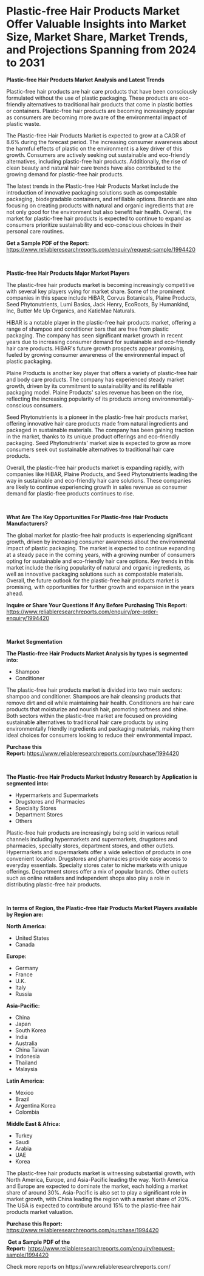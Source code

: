 <p><h1>Plastic-free Hair Products Market Offer Valuable Insights into Market Size, Market Share, Market Trends, and Projections Spanning from 2024 to 2031</h1></p><p><strong>Plastic-free Hair Products Market Analysis and Latest Trends</strong></p>
<p><p>Plastic-free hair products are hair care products that have been consciously formulated without the use of plastic packaging. These products are eco-friendly alternatives to traditional hair products that come in plastic bottles or containers. Plastic-free hair products are becoming increasingly popular as consumers are becoming more aware of the environmental impact of plastic waste.</p><p>The Plastic-free Hair Products Market is expected to grow at a CAGR of 8.6% during the forecast period. The increasing consumer awareness about the harmful effects of plastic on the environment is a key driver of this growth. Consumers are actively seeking out sustainable and eco-friendly alternatives, including plastic-free hair products. Additionally, the rise of clean beauty and natural hair care trends have also contributed to the growing demand for plastic-free hair products.</p><p>The latest trends in the Plastic-free Hair Products Market include the introduction of innovative packaging solutions such as compostable packaging, biodegradable containers, and refillable options. Brands are also focusing on creating products with natural and organic ingredients that are not only good for the environment but also benefit hair health. Overall, the market for plastic-free hair products is expected to continue to expand as consumers prioritize sustainability and eco-conscious choices in their personal care routines.</p></p>
<p><strong>Get a Sample PDF of the Report:&nbsp;</strong> <a href="https://www.reliableresearchreports.com/enquiry/request-sample/1994420">https://www.reliableresearchreports.com/enquiry/request-sample/1994420</a></p>
<p>&nbsp;</p>
<p><strong>Plastic-free Hair Products Major Market Players</strong></p>
<p><p>The plastic-free hair products market is becoming increasingly competitive with several key players vying for market share. Some of the prominent companies in this space include HiBAR, Corvus Botanicals, Plaine Products, Seed Phytonutrients, Lumi Basics, Jack Henry, EcoRoots, By Humankind, Inc, Butter Me Up Organics, and KatieMae Naturals.</p><p>HiBAR is a notable player in the plastic-free hair products market, offering a range of shampoo and conditioner bars that are free from plastic packaging. The company has seen significant market growth in recent years due to increasing consumer demand for sustainable and eco-friendly hair care products. HiBAR's future growth prospects appear promising, fueled by growing consumer awareness of the environmental impact of plastic packaging.</p><p>Plaine Products is another key player that offers a variety of plastic-free hair and body care products. The company has experienced steady market growth, driven by its commitment to sustainability and its refillable packaging model. Plaine Products' sales revenue has been on the rise, reflecting the increasing popularity of its products among environmentally-conscious consumers.</p><p>Seed Phytonutrients is a pioneer in the plastic-free hair products market, offering innovative hair care products made from natural ingredients and packaged in sustainable materials. The company has been gaining traction in the market, thanks to its unique product offerings and eco-friendly packaging. Seed Phytonutrients' market size is expected to grow as more consumers seek out sustainable alternatives to traditional hair care products.</p><p>Overall, the plastic-free hair products market is expanding rapidly, with companies like HiBAR, Plaine Products, and Seed Phytonutrients leading the way in sustainable and eco-friendly hair care solutions. These companies are likely to continue experiencing growth in sales revenue as consumer demand for plastic-free products continues to rise.</p></p>
<p>&nbsp;</p>
<p><strong>What Are The Key Opportunities For Plastic-free Hair Products Manufacturers?</strong></p>
<p><p>The global market for plastic-free hair products is experiencing significant growth, driven by increasing consumer awareness about the environmental impact of plastic packaging. The market is expected to continue expanding at a steady pace in the coming years, with a growing number of consumers opting for sustainable and eco-friendly hair care options. Key trends in this market include the rising popularity of natural and organic ingredients, as well as innovative packaging solutions such as compostable materials. Overall, the future outlook for the plastic-free hair products market is promising, with opportunities for further growth and expansion in the years ahead.</p></p>
<p><strong>Inquire or Share Your Questions If Any Before Purchasing This Report:</strong> <a href="https://www.reliableresearchreports.com/enquiry/pre-order-enquiry/1994420">https://www.reliableresearchreports.com/enquiry/pre-order-enquiry/1994420</a></p>
<p>&nbsp;</p>
<p><strong>Market Segmentation</strong></p>
<p><strong>The Plastic-free Hair Products Market Analysis by types is segmented into:</strong></p>
<p><ul><li>Shampoo</li><li>Conditioner</li></ul></p>
<p><p>The plastic-free hair products market is divided into two main sectors: shampoo and conditioner. Shampoos are hair cleansing products that remove dirt and oil while maintaining hair health. Conditioners are hair care products that moisturize and nourish hair, promoting softness and shine. Both sectors within the plastic-free market are focused on providing sustainable alternatives to traditional hair care products by using environmentally friendly ingredients and packaging materials, making them ideal choices for consumers looking to reduce their environmental impact.</p></p>
<p><strong>Purchase this Report:&nbsp;</strong><a href="https://www.reliableresearchreports.com/purchase/1994420">https://www.reliableresearchreports.com/purchase/1994420</a></p>
<p>&nbsp;</p>
<p><strong>The Plastic-free Hair Products Market Industry Research by Application is segmented into:</strong></p>
<p><ul><li>Hypermarkets and Supermarkets</li><li>Drugstores and Pharmacies</li><li>Specialty Stores</li><li>Department Stores</li><li>Others</li></ul></p>
<p><p>Plastic-free hair products are increasingly being sold in various retail channels including hypermarkets and supermarkets, drugstores and pharmacies, specialty stores, department stores, and other outlets. Hypermarkets and supermarkets offer a wide selection of products in one convenient location. Drugstores and pharmacies provide easy access to everyday essentials. Specialty stores cater to niche markets with unique offerings. Department stores offer a mix of popular brands. Other outlets such as online retailers and independent shops also play a role in distributing plastic-free hair products.</p></p>
<p>&nbsp;</p>
<p><strong>In terms of Region, the Plastic-free Hair Products Market Players available by Region are:</strong></p>
<p>
    <p> <strong> North America: </strong>
        <ul>
            <li>United States</li>
            <li>Canada</li>
        </ul>
        </p> 
    <p> <strong> Europe: </strong>
        <ul>
            <li>Germany</li>
            <li>France</li>
            <li>U.K.</li>
            <li>Italy</li>
            <li>Russia</li>
        </ul>
        </p> 
    <p> <strong> Asia-Pacific: </strong>
        <ul>
            <li>China</li>
            <li>Japan</li>
            <li>South Korea</li>
            <li>India</li>
            <li>Australia</li>
            <li>China Taiwan</li>
            <li>Indonesia</li>
            <li>Thailand</li>
            <li>Malaysia</li>
        </ul>
        </p> 
    <p> <strong> Latin America: </strong>
        <ul>
            <li>Mexico</li>
            <li>Brazil</li>
            <li>Argentina Korea</li>
            <li>Colombia</li>
        </ul>
        </p> 
    <p> <strong> Middle East & Africa: </strong>
        <ul>
            <li>Turkey</li>
            <li>Saudi</li>
            <li>Arabia</li>
            <li>UAE</li>
            <li>Korea</li>
        </ul>
    </p>
    </p>
<p><p>The plastic-free hair products market is witnessing substantial growth, with North America, Europe, and Asia-Pacific leading the way. North America and Europe are expected to dominate the market, each holding a market share of around 30%. Asia-Pacific is also set to play a significant role in market growth, with China leading the region with a market share of 20%. The USA is expected to contribute around 15% to the plastic-free hair products market valuation.</p></p>
<p><strong>Purchase this Report: </strong><a href="https://www.reliableresearchreports.com/purchase/1994420">https://www.reliableresearchreports.com/purchase/1994420</a></p>
<p>&nbsp;<strong>Get a Sample PDF of the Report:&nbsp;&nbsp;</strong><a href="https://www.reliableresearchreports.com/enquiry/request-sample/1994420">https://www.reliableresearchreports.com/enquiry/request-sample/1994420</a></p>
<p><strong></strong></p>
<p>Check more reports on https://www.reliableresearchreports.com/</p>